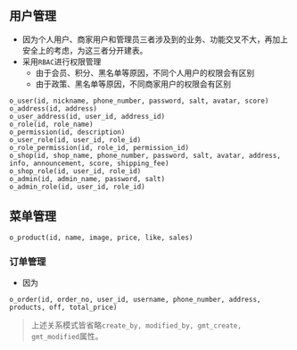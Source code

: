 ## 用户管理
- 因为个人用户、商家用户和管理员三者涉及到的业务、功能交叉不大，再加上安全上的考虑，为这三者分开建表。
- 采用`RBAC`进行权限管理
	- 由于会员、积分、黑名单等原因，不同个人用户的权限会有区别
	- 由于政策、黑名单等原因，不同商家用户的权限会有区别
```
o_user(id, nickname, phone_number, password, salt, avatar, score)
o_address(id, address)
o_user_address(id, user_id, address_id)
o_role(id, role_name)
o_permission(id, description)
o_user_role(id, user_id, role_id)
o_role_permission(id, role_id, permission_id)
o_shop(id, shop_name, phone_number, password, salt, avatar, address, info, announcement, score, shipping_fee)
o_shop_role(id, user_id, role_id)
o_admin(id, admin_name, password, salt)
o_admin_role(id, user_id, role_id)
```

## 菜单管理
```
o_product(id, name, image, price, like, sales)
```
### 订单管理
- 因为
```
o_order(id, order_no, user_id, username, phone_number, address, products, off, total_price)
```

> 上述关系模式皆省略`create_by, modified_by, gmt_create, gmt_modified`属性。
<!--stackedit_data:
eyJoaXN0b3J5IjpbMTU3NTg4MzAxNywxOTQ0NTA4NzQ2LC04ND
A4NDUyMDgsLTk1Mzc4OTg0MSwtMTQ3OTI5NjUyOSwtMTExMjEw
ODkwOCwxNDIwOTc2MDg5LC03MjI4MDQyNDUsLTIxMjM4NzYwMz
EsLTE3MTgyMTQxNSwtMTY5ODA4NDkxNCwtMTg1MzY4MTA0MCwx
NjQxOTY3NTgyLDIxMTYxNTMwODYsLTE5MjE0MjE2OTZdfQ==
-->